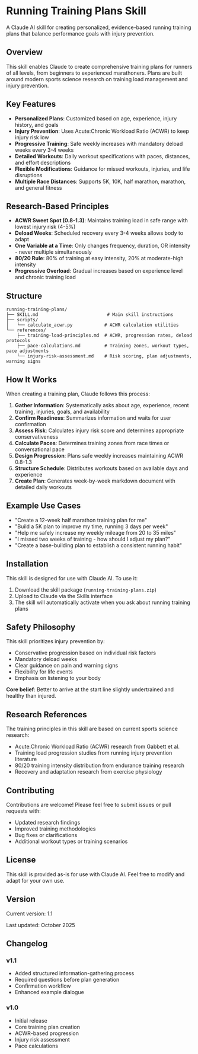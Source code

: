 # Running Training Plans Skill

A Claude AI skill for creating personalized, evidence-based running training plans that balance performance goals with injury prevention.

## Overview

This skill enables Claude to create comprehensive training plans for runners of all levels, from beginners to experienced marathoners. Plans are built around modern sports science research on training load management and injury prevention.

## Key Features

- **Personalized Plans**: Customized based on age, experience, injury history, and goals
- **Injury Prevention**: Uses Acute:Chronic Workload Ratio (ACWR) to keep injury risk low
- **Progressive Training**: Safe weekly increases with mandatory deload weeks every 3-4 weeks
- **Detailed Workouts**: Daily workout specifications with paces, distances, and effort descriptions
- **Flexible Modifications**: Guidance for missed workouts, injuries, and life disruptions
- **Multiple Race Distances**: Supports 5K, 10K, half marathon, marathon, and general fitness

## Research-Based Principles

- **ACWR Sweet Spot (0.8-1.3)**: Maintains training load in safe range with lowest injury risk (4-5%)
- **Deload Weeks**: Scheduled recovery every 3-4 weeks allows body to adapt
- **One Variable at a Time**: Only changes frequency, duration, OR intensity - never multiple simultaneously
- **80/20 Rule**: 80% of training at easy intensity, 20% at moderate-high intensity
- **Progressive Overload**: Gradual increases based on experience level and chronic training load

## Structure

```
running-training-plans/
├── SKILL.md                          # Main skill instructions
├── scripts/
│   └── calculate_acwr.py            # ACWR calculation utilities
└── references/
    ├── training-load-principles.md  # ACWR, progression rates, deload protocols
    ├── pace-calculations.md         # Training zones, workout types, pace adjustments
    └── injury-risk-assessment.md    # Risk scoring, plan adjustments, warning signs
```

## How It Works

When creating a training plan, Claude follows this process:

1. **Gather Information**: Systematically asks about age, experience, recent training, injuries, goals, and availability
2. **Confirm Readiness**: Summarizes information and waits for user confirmation
3. **Assess Risk**: Calculates injury risk score and determines appropriate conservativeness
4. **Calculate Paces**: Determines training zones from race times or conversational pace
5. **Design Progression**: Plans safe weekly increases maintaining ACWR 0.8-1.3
6. **Structure Schedule**: Distributes workouts based on available days and experience
7. **Create Plan**: Generates week-by-week markdown document with detailed daily workouts

## Example Use Cases

- "Create a 12-week half marathon training plan for me"
- "Build a 5K plan to improve my time, running 3 days per week"
- "Help me safely increase my weekly mileage from 20 to 35 miles"
- "I missed two weeks of training - how should I adjust my plan?"
- "Create a base-building plan to establish a consistent running habit"

## Installation

This skill is designed for use with Claude AI. To use it:

1. Download the skill package (`running-training-plans.zip`)
2. Upload to Claude via the Skills interface
3. The skill will automatically activate when you ask about running training plans

## Safety Philosophy

This skill prioritizes injury prevention by:

- Conservative progression based on individual risk factors
- Mandatory deload weeks
- Clear guidance on pain and warning signs
- Flexibility for life events
- Emphasis on listening to your body

**Core belief**: Better to arrive at the start line slightly undertrained and healthy than injured.

## Research References

The training principles in this skill are based on current sports science research:

- Acute:Chronic Workload Ratio (ACWR) research from Gabbett et al.
- Training load progression studies from running injury prevention literature
- 80/20 training intensity distribution from endurance training research
- Recovery and adaptation research from exercise physiology

## Contributing

Contributions are welcome! Please feel free to submit issues or pull requests with:

- Updated research findings
- Improved training methodologies
- Bug fixes or clarifications
- Additional workout types or training scenarios

## License

This skill is provided as-is for use with Claude AI. Feel free to modify and adapt for your own use.

## Version

Current version: 1.1

Last updated: October 2025

## Changelog

### v1.1
- Added structured information-gathering process
- Required questions before plan generation
- Confirmation workflow
- Enhanced example dialogue

### v1.0
- Initial release
- Core training plan creation
- ACWR-based progression
- Injury risk assessment
- Pace calculations
